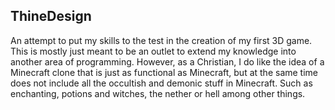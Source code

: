 ## ThineDesign
An attempt to put my skills to the test in the creation of my first 3D game. This is
mostly just meant to be an outlet to extend my knowledge into another area of programming.
However, as a Christian, I do like the idea of a Minecraft clone that is just as functional
as Minecraft, but at the same time does not include all the occultish and demonic stuff in
Minecraft. Such as enchanting, potions and witches, the nether or hell among other things.
